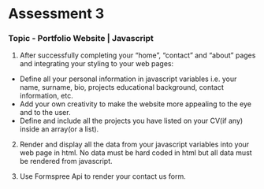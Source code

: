 # Assessment 3
### Topic - Portfolio Website | Javascript

1.  After successfully completing your “home”, “contact” and “about” pages and integrating your
styling to your web pages:
* Define all your personal information in javascript variables i.e. your name, surname,
bio, projects educational background, contact information, etc.
* Add your own creativity to make the website more appealing to the eye and to the user.
* Define and include all the projects you have listed on your CV(if any) inside an
array(or a list).


2. Render and display all the data from your javascript variables into your web page in html. No
data must be hard coded in html but all data must be rendered from javascript.

3. Use Formspree Api to render your contact us form.

